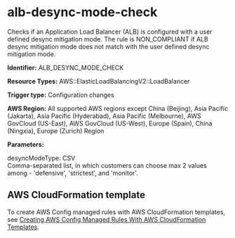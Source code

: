 # alb\-desync\-mode\-check<a name="alb-desync-mode-check"></a>

Checks if an Application Load Balancer \(ALB\) is configured with a user defined desync mitigation mode\. The rule is NON\_COMPLIANT if ALB desync mitigation mode does not match with the user defined desync mitigation mode\. 

**Identifier:** ALB\_DESYNC\_MODE\_CHECK

**Resource Types:** AWS::ElasticLoadBalancingV2::LoadBalancer

**Trigger type:** Configuration changes

**AWS Region:** All supported AWS regions except China \(Beijing\), Asia Pacific \(Jakarta\), Asia Pacific \(Hyderabad\), Asia Pacific \(Melbourne\), AWS GovCloud \(US\-East\), AWS GovCloud \(US\-West\), Europe \(Spain\), China \(Ningxia\), Europe \(Zurich\) Region

**Parameters:**

desyncModeType: CSV  
Comma\-separated list, in which customers can choose max 2 values among \- 'defensive', 'strictest', and 'monitor'\.

## AWS CloudFormation template<a name="w2aac12c33c15b9b7c17"></a>

To create AWS Config managed rules with AWS CloudFormation templates, see [Creating AWS Config Managed Rules With AWS CloudFormation Templates](aws-config-managed-rules-cloudformation-templates.md)\.